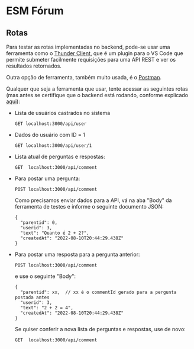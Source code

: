 # ESM Fórum

## Rotas

Para testar as rotas implementadas no backend, pode-se usar uma ferramenta como o
[Thunder Client](https://marketplace.visualstudio.com/items?itemName=rangav.vscode-thunder-client), 
que é um plugin para o VS Code que permite submeter facilmente requisições para uma
API REST e ver os resultados retornados. 

Outra opção de ferramenta, também muito usada, é o [Postman](https://www.postman.com/).

Qualquer que seja a ferramenta que usar, tente acessar as seguintes rotas (mas antes
se certifique que o backend está rodando, conforme explicado 
[aqui](https://github.com/aserg-ufmg/esmforum/blob/main/docs/install-info.md)):

* Lista de usuários castrados no sistema

  `GET localhost:3000/api/user`

* Dados do usuário com ID = 1

  `GET localhost:3000/api/user/1`

* Lista atual de perguntas e respostas: 

  `GET  localhost:3000/api/comment`

* Para postar uma pergunta:
 
  `POST localhost:3000/api/comment`
  
  Como precisamos enviar dados para a API, vá na aba "Body" da ferramenta de testes e informe 
  o seguinte documento JSON:
  
  ```
  {
    "parentid": 0,
    "userid": 3,
    "text": "Quanto é 2 + 2?",
    "createdAt": "2022-08-10T20:44:29.438Z"
  }
  ```
  
* Para postar uma resposta para a pergunta anterior:
  
  `POST localhost:3000/api/comment`
  
  e use o seguinte "Body": 

  ```
  {
    "parentid": xx,  // xx é o commentId gerado para a pergunta postada antes
    "userid": 3,
    "text": "2 + 2 = 4",
    "createdAt": "2022-08-10T20:44:29.438Z"
  }
  ```
  
  Se quiser conferir a nova lista de perguntas e respostas, use de novo:
  
  `GET  localhost:3000/api/comment`
  

